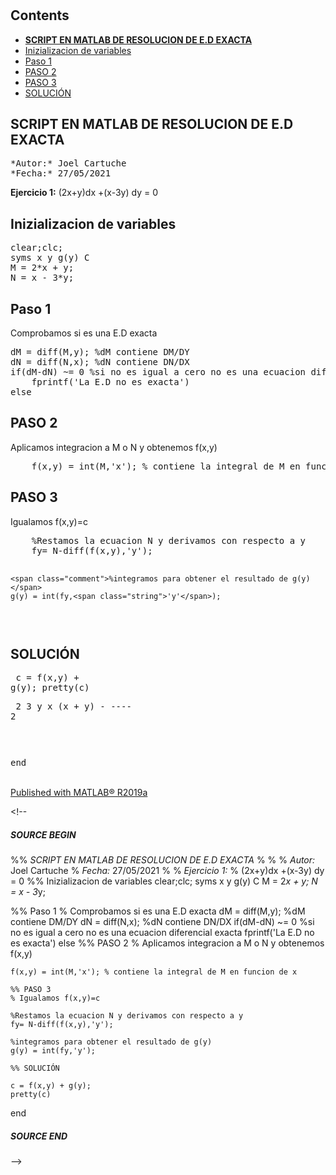 </head><body><div class="content"><h1></h1><!--introduction--><!--/introduction--><h2>Contents</h2><div><ul><li><a href="#1"><b>SCRIPT EN MATLAB DE RESOLUCION DE E.D EXACTA</b></a></li><li><a href="#2">Inizializacion de variables</a></li><li><a href="#3">Paso 1</a></li><li><a href="#4">PASO 2</a></li><li><a href="#5">PASO 3</a></li><li><a href="#6">SOLUCI&Oacute;N</a></li></ul></div><h2 id="1"><b>SCRIPT EN MATLAB DE RESOLUCION DE E.D EXACTA</b></h2><pre>*Autor:* Joel Cartuche
*Fecha:* 27/05/2021</pre><p><b>Ejercicio 1:</b>  (2x+y)dx +(x-3y) dy = 0</p><h2 id="2">Inizializacion de variables</h2><pre class="codeinput">clear;clc;
syms <span class="string">x</span> <span class="string">y</span> <span class="string">g(y)</span> <span class="string">C</span>
M = 2*x + y;
N = x - 3*y;
</pre><h2 id="3">Paso 1</h2><p>Comprobamos si es una E.D exacta</p><pre class="codeinput">dM = diff(M,y); <span class="comment">%dM contiene DM/DY</span>
dN = diff(N,x); <span class="comment">%dN contiene DN/DX</span>
<span class="keyword">if</span>(dM-dN) ~= 0 <span class="comment">%si no es igual a cero no es una ecuacion diferencial exacta</span>
    fprintf(<span class="string">'La E.D no es exacta'</span>)
<span class="keyword">else</span>
</pre><h2 id="4">PASO 2</h2><p>Aplicamos integracion a M o N y obtenemos f(x,y)</p><pre class="codeinput">    f(x,y) = int(M,<span class="string">'x'</span>); <span class="comment">% contiene la integral de M en funcion de x</span>
</pre><h2 id="5">PASO 3</h2><p>Igualamos f(x,y)=c</p><pre class="codeinput">    <span class="comment">%Restamos la ecuacion N y derivamos con respecto a y</span>
    fy= N-diff(f(x,y),<span class="string">'y'</span>);

    <span class="comment">%integramos para obtener el resultado de g(y)</span>
    g(y) = int(fy,<span class="string">'y'</span>);
</pre><h2 id="6">SOLUCI&Oacute;N</h2><pre class="codeinput">    c = f(x,y) + g(y);
    pretty(c)
</pre><pre class="codeoutput">               2
            3 y
x (x + y) - ----
              2

</pre><pre class="codeinput"><span class="keyword">end</span>
</pre><p class="footer"><br><a href="https://www.mathworks.com/products/matlab/">Published with MATLAB&reg; R2019a</a><br></p></div><!--
##### SOURCE BEGIN #####

%% *SCRIPT EN MATLAB DE RESOLUCION DE E.D EXACTA*
% 
%
%  *Autor:* Joel Cartuche
%  *Fecha:* 27/05/2021
%
% *Ejercicio 1:*
%  (2x+y)dx +(x-3y) dy = 0
%% Inizializacion de variables
clear;clc;
syms x y g(y) C
M = 2*x + y;
N = x - 3*y;

%% Paso 1
% Comprobamos si es una E.D exacta
dM = diff(M,y); %dM contiene DM/DY
dN = diff(N,x); %dN contiene DN/DX
if(dM-dN) ~= 0 %si no es igual a cero no es una ecuacion diferencial exacta
    fprintf('La E.D no es exacta')
else
    %% PASO 2 
    % Aplicamos integracion a M o N y obtenemos f(x,y)
    
    f(x,y) = int(M,'x'); % contiene la integral de M en funcion de x
    
    %% PASO 3
    % Igualamos f(x,y)=c
    
    %Restamos la ecuacion N y derivamos con respecto a y
    fy= N-diff(f(x,y),'y');
    
    %integramos para obtener el resultado de g(y)
    g(y) = int(fy,'y');
    
    %% SOLUCIÓN

    c = f(x,y) + g(y);
    pretty(c)
end
##### SOURCE END #####
--></body></html>

